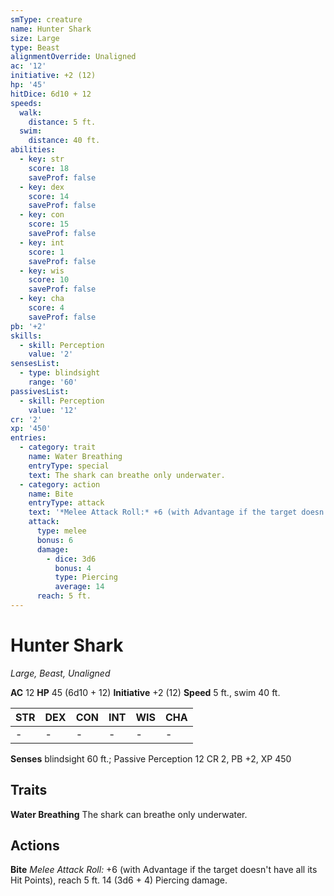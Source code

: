 ```yaml
---
smType: creature
name: Hunter Shark
size: Large
type: Beast
alignmentOverride: Unaligned
ac: '12'
initiative: +2 (12)
hp: '45'
hitDice: 6d10 + 12
speeds:
  walk:
    distance: 5 ft.
  swim:
    distance: 40 ft.
abilities:
  - key: str
    score: 18
    saveProf: false
  - key: dex
    score: 14
    saveProf: false
  - key: con
    score: 15
    saveProf: false
  - key: int
    score: 1
    saveProf: false
  - key: wis
    score: 10
    saveProf: false
  - key: cha
    score: 4
    saveProf: false
pb: '+2'
skills:
  - skill: Perception
    value: '2'
sensesList:
  - type: blindsight
    range: '60'
passivesList:
  - skill: Perception
    value: '12'
cr: '2'
xp: '450'
entries:
  - category: trait
    name: Water Breathing
    entryType: special
    text: The shark can breathe only underwater.
  - category: action
    name: Bite
    entryType: attack
    text: '*Melee Attack Roll:* +6 (with Advantage if the target doesn''t have all its Hit Points), reach 5 ft. 14 (3d6 + 4) Piercing damage.'
    attack:
      type: melee
      bonus: 6
      damage:
        - dice: 3d6
          bonus: 4
          type: Piercing
          average: 14
      reach: 5 ft.
---
```


# Hunter Shark
*Large, Beast, Unaligned*

**AC** 12
**HP** 45 (6d10 + 12)
**Initiative** +2 (12)
**Speed** 5 ft., swim 40 ft.

| STR | DEX | CON | INT | WIS | CHA |
| --- | --- | --- | --- | --- | --- |
| - | - | - | - | - | - |

**Senses** blindsight 60 ft.; Passive Perception 12
CR 2, PB +2, XP 450

## Traits

**Water Breathing**
The shark can breathe only underwater.

## Actions

**Bite**
*Melee Attack Roll:* +6 (with Advantage if the target doesn't have all its Hit Points), reach 5 ft. 14 (3d6 + 4) Piercing damage.
